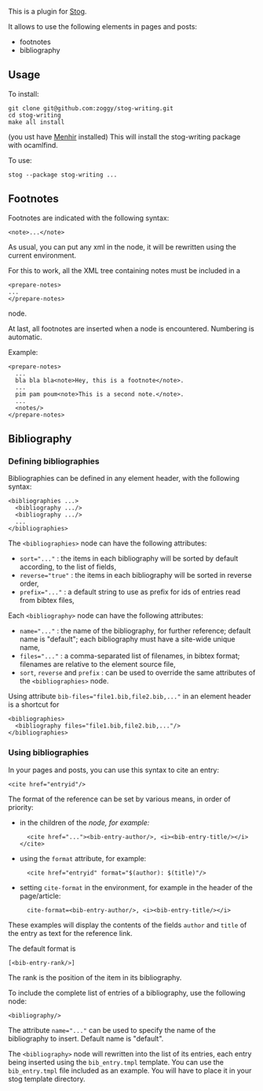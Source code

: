 This is a plugin for [Stog](http://zoggy.github.com/stog/).

It allows to use the following elements in pages and posts:
- footnotes
- bibliography

## Usage

To install:

    git clone git@github.com:zoggy/stog-writing.git
    cd stog-writing
    make all install

(you ust have [Menhir](http://cristal.inria.fr/~fpottier/menhir/) installed)
This will install the stog-writing package with ocamlfind.

To use:

    stog --package stog-writing ...

## Footnotes

Footnotes are indicated with the following syntax:

    <note>...</note>

As usual, you can put any xml in the <note> node, it will be
rewritten using the current environment.

For this to work, all the XML tree containing notes must be
included in a

    <prepare-notes>
    ...
    </prepare-notes>

node.

At last, all footnotes are inserted when a <notes/> node is encountered.
Numbering is automatic.

Example:

    <prepare-notes>
      ...
      bla bla bla<note>Hey, this is a footnote</note>.
      ...
      pim pam poum<note>This is a second note.</note>.
      ...
      <notes/>
    </prepare-notes>

## Bibliography

### Defining bibliographies

Bibliographies can be defined in any element header, with the following syntax:

    <bibliographies ...>
      <bibliography .../>
      <bibliography .../>
      ...
    </bibliographies>

The `<bibliographies>` node can have the following attributes:

- `sort="..."` : the items in each bibliography will be sorted by default according,
              to the list of fields,
- `reverse="true"` : the items in each bibliography will be sorted in reverse order,
- `prefix="..."` : a default string to use as prefix for ids of entries read
                from bibtex files,

Each `<bibliography>` node can have the following attributes:

- `name="..."` : the name of the bibliography, for further reference; default name is "default";
              each bibliography must have a site-wide unique name,
- `files="..."` : a comma-separated list of filenames, in bibtex format;
               filenames are relative to the element source file,
- `sort`, `reverse` and `prefix` : can be used to override the same attributes of the
              `<bibliographies>` node.

Using attribute `bib-files="file1.bib,file2.bib,..."` in an element header is a shortcut for

    <bibliographies>
      <bibliography files="file1.bib,file2.bib,..."/>
    </bibliographies>

### Using bibliographies

In your pages and posts, you can use this syntax to cite an entry:

    <cite href="entryid"/>

The format of the reference can be set by various means, in order
of priority:

- in the children of the <cite> node, for example:

        <cite href="..."><bib-entry-author/>, <i><bib-entry-title/></i></cite>

- using the `format` attribute, for example:

        <cite href="entryid" format="$(author): $(title)"/>

- setting `cite-format` in the environment, for example in the header
  of the page/article:

        cite-format=<bib-entry-author/>, <i><bib-entry-title/></i>

These examples will display the contents of the fields `author` and `title`
of the entry as text for the reference link.

The default format is

    [<bib-entry-rank/>]

The rank is the position of the item in its bibliography.

To include the complete list of entries of a bibliography, use the following node:

    <bibliography/>

The attribute `name="..."` can be used to specify the name of the bibliography to
insert. Default name is "default".

The `<bibliography>` node will rewritten into the list of its entries,
each entry being inserted using the `bib_entry.tmpl` template. You can use
the `bib_entry.tmpl` file included as an example. You will have to place it in your stog
template directory.
